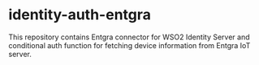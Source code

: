 # identity-auth-entgra
This repository contains Entgra connector for WSO2 Identity Server and conditional auth function for fetching device information from Entgra IoT server.
